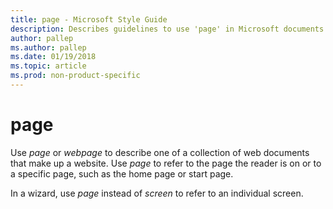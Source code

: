 ```yaml
---
title: page - Microsoft Style Guide
description: Describes guidelines to use 'page' in Microsoft documents.
author: pallep
ms.author: pallep
ms.date: 01/19/2018
ms.topic: article
ms.prod: non-product-specific
---
```


# page

Use *page* or *webpage* to describe one of a collection of web documents that make up a website. Use *page* to refer to the page the reader is on or to a specific page, such as the home page or start page.

In a wizard, use *page* instead of *screen* to refer to an individual screen.
